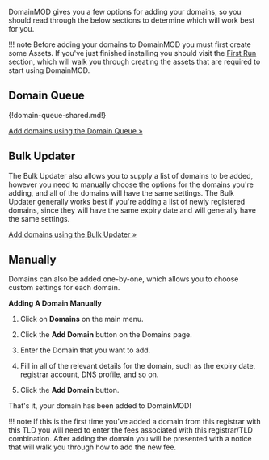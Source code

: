 DomainMOD gives you a few options for adding your domains, so you should read through the below sections to determine which will work best for you.

!!! note
    Before adding your domains to DomainMOD you must first create some Assets. If you've just finished installing you should visit the [First Run](first-run.md) section, which will walk you through creating the assets that are required to start using DomainMOD.

Domain Queue
---------------
{!domain-queue-shared.md!}

[Add domains using the Domain Queue &raquo;](domain-queue.md)

Bulk Updater
--------------  
The Bulk Updater also allows you to supply a list of domains to be added, however you need to manually choose the options for the domains you're adding, and all of the domains will have the same settings. The Bulk Updater generally works best if you're adding a list of newly registered domains, since they will have the same expiry date and will generally have the same settings.

[Add domains using the Bulk Updater &raquo;](bulk-updater.md) 

Manually
---------
Domains can also be added one-by-one, which allows you to choose custom settings for each domain.

**Adding A Domain Manually**

1. Click on **Domains** on the main menu.

2. Click the **Add Domain** button on the Domains page.

3. Enter the Domain that you want to add.

4. Fill in all of the relevant details for the domain, such as the expiry date, registrar account, DNS profile, and so on. 

5. Click the **Add Domain** button.

That's it, your domain has been added to DomainMOD!

!!! note
    If this is the first time you've added a domain from this registrar with this TLD you will need to enter the fees associated with this registrar/TLD combination. After adding the domain you will be presented with a notice that will walk you through how to add the new fee.
